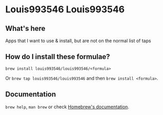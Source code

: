 # Louis993546 Louis993546

## What's here
Apps that I want to use & install, but are not on the normal list of taps

## How do I install these formulae?

`brew install louis993546/louis993546/<formula>`

Or `brew tap louis993546/louis993546` and then `brew install <formula>`.

## Documentation

`brew help`, `man brew` or check [Homebrew's documentation](https://docs.brew.sh).

